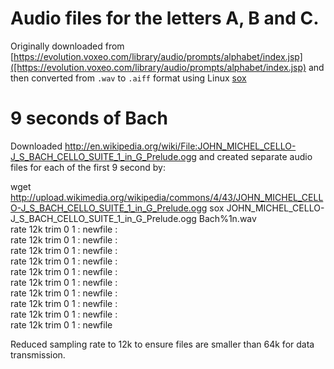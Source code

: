 # Audio files for the letters A, B and C. 

Originally downloaded from 
[https://evolution.voxeo.com/library/audio/prompts/alphabet/index.jsp]([https://evolution.voxeo.com/library/audio/prompts/alphabet/index.jsp)
and then converted from `.wav` to `.aiff` format using Linux [sox](http://sox.sourceforge.net/soxformat.html)


# 9 seconds of Bach

Downloaded http://en.wikipedia.org/wiki/File:JOHN_MICHEL_CELLO-J_S_BACH_CELLO_SUITE_1_in_G_Prelude.ogg and created separate audio
files for each of the first 9 second by:

 wget http://upload.wikimedia.org/wikipedia/commons/4/43/JOHN_MICHEL_CELLO-J_S_BACH_CELLO_SUITE_1_in_G_Prelude.ogg
 sox JOHN_MICHEL_CELLO-J_S_BACH_CELLO_SUITE_1_in_G_Prelude.ogg Bach%1n.wav \
  rate 12k trim 0 1 : newfile : \
  rate 12k trim 0 1 : newfile : \
  rate 12k trim 0 1 : newfile : \
  rate 12k trim 0 1 : newfile : \
  rate 12k trim 0 1 : newfile : \
  rate 12k trim 0 1 : newfile : \
  rate 12k trim 0 1 : newfile : \
  rate 12k trim 0 1 : newfile : \
  rate 12k trim 0 1 : newfile : \
  rate 12k trim 0 1 : newfile 


Reduced sampling rate to 12k to ensure files are smaller than 64k for data transmission.

